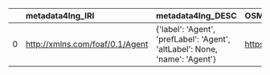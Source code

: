 |    | metadata4Ing_IRI                | metadata4Ing_DESC                                                           | OSMO_IRI                                        | OSMO_DESC         |
|---:|:--------------------------------|:----------------------------------------------------------------------------|:------------------------------------------------|:------------------|
|  0 | http://xmlns.com/foaf/0.1/Agent | {'label': 'Agent', 'prefLabel': 'Agent', 'altLabel': None, 'name': 'Agent'} | https://emmc.eu/semantics/evmpo/evmpo.ttl#agent | {'name': 'Agent'} |